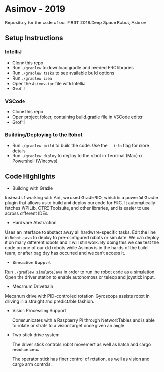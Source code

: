 # Asimov - 2019
Repository for the code of our FIRST 2019:Deep Space Robot, Asimov

## Setup Instructions

### IntelliJ
- Clone this repo
- Run `./gradlew` to download gradle and needed FRC libraries
- Run `./gradlew tasks` to see available build options
- Run `./gradlew idea`
- Open the `Asimov.ipr` file with IntelliJ
- Grofit!

### VSCode
- Clone this repo
- Open project folder, containing build.gradle file in VSCode editor
- Grofit!

### Building/Deploying to the Robot
- Run `./gradlew build` to build the code. Use the `--info` flag for more details
- Run `./gradlew deploy` to deploy to the robot in Terminal (Mac) or Powershell (Windows)

## Code Highlights
- Building with Gradle

Instead of working with Ant, we used GradleRIO, which is a powerful Gradle plugin that allows us to build and deploy our code for FRC. It automatically fetches WPILib, CTRE Toolsuite, and other libraries, and is easier to use across different IDEs. 

- Hardware Abstraction

Uses an interface to abstact away all hardware-specific tasks. Edit the line in `Robot.java` to deploy to pre-configured robots or simulate. We can deploy it on many different robots and it will still work.  By doing this we can test the code on one of our old robots while Asimov is in the hands of the build team, or after bag day has occurred and we can’t access it. 
  
- Simulation Support

Run `./gradlew simulateJava` in order to run the robot code as a simulation. Open the driver station to enable autonomous or teleop and joystick input.
  
- Mecanum Drivetrain

Mecanum drive with PID-controlled rotation. Gyroscope assists robot in driving in a straight and predictable fashion. 
  
- Vision Processing Support
  
  Communicates with a Raspberry Pi through NetworkTables and is able to rotate or strafe to a vision target once given an angle.
  
- Two-stick drive system
  
  The driver stick controls robot movement as well as hatch and cargo mechanisms.
  
  The operator stick has finer control of rotation, as well as vision and cargo arm controls.
